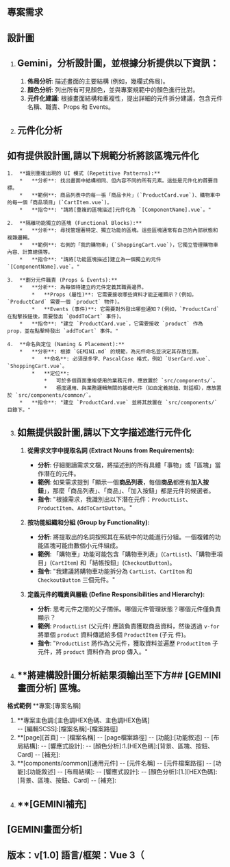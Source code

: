 ## **專案需求**

## **設計圖**
1. ## **Gemini，分析設計圖，並根據分析提供以下資訊：**
    1.  **佈局分析**: 描述畫面的主要結構 (例如，幾欄式佈局)。
    2.  **顏色分析**: 列出所有可見顏色，並與專案規範中的顏色進行比對。
    3.  **元件化建議**: 根據畫面結構和重複性，提出詳細的元件拆分建議，包含元件名稱、職責、Props 和 Events。

2. ## **元件化分析**
  ## **如有提供設計圖,請以下規範分析將該區塊元件化**
    1.  **識別重複出現的 UI 模式 (Repetitive Patterns):**
        *   **分析**: 找出畫面中結構相同、但內容不同的所有元素。這些是元件化的首要目標。
        *   **範例**: 商品列表中的每一張「商品卡片」(`ProductCard.vue`)、購物車中的每一個「商品項目」(`CartItem.vue`)。
        *   **指令**: "請將[重複的區塊描述]元件化為 `[ComponentName].vue`。"

    2.  **隔離功能獨立的區塊 (Functional Blocks):**
        *   **分析**: 尋找管理著特定、獨立功能的區塊。這些區塊通常有自己的內部狀態和複雜邏輯。
        *   **範例**: 右側的「我的購物車」(`ShoppingCart.vue`)，它獨立管理購物車內容、計算總價等。
        *   **指令**: "請將[功能區塊描述]建立為一個獨立的元件 `[ComponentName].vue`。"

    3.  **劃分元件職責 (Props & Events):**
        *   **分析**: 為每個待建立的元件定義其職責邊界。
            *   **Props (屬性)**: 它需要接收哪些資料才能正確顯示？(例如，`ProductCard` 需要一個 `product` 物件)。
            *   **Events (事件)**: 它需要對外發出哪些通知？(例如，`ProductCard` 在點擊按鈕後，需要發出 `@addToCart` 事件)。
        *   **指令**: "建立 `ProductCard.vue`，它需要接收 `product` 作為 prop，並在點擊時發出 `addToCart` 事件。"

    4.  **命名與定位 (Naming & Placement):**
        *   **分析**: 根據 `GEMINI.md` 的規範，為元件命名並決定其存放位置。
            *   **命名**: 必須是多字、PascalCase 格式，例如 `UserCard.vue`、`ShoppingCart.vue`。
            *   **定位**:
                *   可於多個頁面重複使用的業務元件，應放置於 `src/components/`。
                *   極度通用、與業務邏輯無關的基礎元件（如自定義按鈕、對話框），應放置於 `src/components/common/`。
        *   **指令**: "建立 `ProductCard.vue` 並將其放置在 `src/components/` 目錄下。"

3. ## **如無提供設計圖,請以下文字描述進行元件化**
    1.  **從需求文字中提取名詞 (Extract Nouns from Requirements):**
        *   **分析**: 仔細閱讀需求文檔，將描述到的所有具體「事物」或「區塊」當作潛在的元件。
        *   **範例**: 如果需求提到「顯示一個**商品列表**，每個**商品**都應有**加入按鈕**」，那麼「商品列表」、「商品」、「加入按鈕」都是元件的候選者。
        *   **指令**: "根據需求，我識別出以下潛在元件：`ProductList`、`ProductItem`、`AddToCartButton`。"

    2.  **按功能組織和分組 (Group by Functionality):**
        *   **分析**: 將提取出的名詞按照其在系統中的功能進行分組。一個複雜的功能區塊可能由數個小元件組成。
        *   **範例**: 「購物車」功能可能包含「購物車列表」(`CartList`)、「購物車項目」(`CartItem`) 和「結帳按鈕」(`CheckoutButton`)。
        *   **指令**: "我建議將購物車功能拆分為 `CartList`、`CartItem` 和 `CheckoutButton` 三個元件。"

    3.  **定義元件的職責與層級 (Define Responsibilities and Hierarchy):**
        *   **分析**: 思考元件之間的父子關係。哪個元件管理狀態？哪個元件僅負責顯示？
        *   **範例**: `ProductList` (父元件) 應該負責獲取商品資料，然後透過 `v-for` 將單個 `product` 資料傳遞給多個 `ProductItem` (子元 件)。
        *   **指令**: "`ProductList` 將作為父元件，獲取資料並遍歷 `ProductItem` 子元件，將 `product` 資料作為 prop 傳入。"
4. ## **將建構設計圖分析結果須輸出至下方## **[GEMINI畫面分析]** 區塊。
**格式範例**
**專案:[專案名稱]
1. **專案主色調:[主色調HEX色碼、主色調HEX色碼]     
    -- [編輯SCSS]:[檔案名稱]-[檔案路徑]
2. **[page][首頁]
    -- [檔案名稱]
    -- [page檔案路徑]
    -- [功能]:[功能敘述]
    -- [布局結構]:
    -- [響應式設計]:
    -- [顏色分析]:1.[HEX色碼]:[背景、區塊、按鈕、Card]
    -- [補充]:
3. **[components/common][通用元件]
    -- [元件名稱]
    -- [元件檔案路徑]
    -- [功能]:[功能敘述]
    -- [布局結構]:
    -- [響應式設計]:
    -- [顏色分析]:[1.][HEX色碼]:[背景、區塊、按鈕、Card]
    -- [補充]:
4. **[GEMINI補充]
    --

## **[GEMINI畫面分析]**
版本：v[1.0]
語言/框架：Vue 3（<script setup>）、Pinia（狀態）、Vue Router（頁面切換）、Vite（開發建置）
UI 工具：Vuetify
---
專案:[checkoneaiweb]
1. **專案主色調**:
    - $primary: #b7181f
    - $secondary: #333
    - $background: #f5f5f5
    -- [編輯SCSS]:_variables.scss-[src/styles/scss/_variables.scss]
2. **[page][首頁]
    -- [檔案名稱]: index.vue
    -- [page檔案路徑]: src/pages/index.vue
    -- [功能]: 咖啡廳點餐主畫面，包含頂部導航、菜單展示、以及右側購物車區域。
    -- [布局結構]:
        -   **頂部 (Header)**: 使用 `v-app-bar`，包含 Logo 和導航按鈕。
        -   **主要內容 (Main Content)**:
            -   左側為**菜單區域 (`MenuSection.vue`)**：使用 `v-row` 和 `v-col` 展示多個 `MenuItemCard.vue`。
            -   右側為**購物車區域 (`ShoppingCart.vue`)**：固定寬度，顯示已點選的商品、總金額與結帳按鈕。
    -- [響應式設計]:
        -   **桌面 (md, lg)**: 左側菜單區佔 8/12，右側購物車佔 4/12。
        -   **平板/手機 (sm, xs)**: 購物車區域移至頁面下方或以 Dialog/BottomSheet 形式呈現，菜單區佔滿 12/12。
    -- [顏色分析]:
        -   `#b7181f` ($primary): 主要按鈕 (如「加入購物車」)、標題、重點提示。
        -   `#333` ($secondary): 主要文字內容。
        -   `#f5f5f5` ($background): 頁面背景色。
        -   `#ffffff` ($white): 卡片背景色。
    -- [補充]: 頁面整體應使用 `v-container` 包覆以維持一致的邊距。
3. **[components][業務元件]
    -- [元件名稱]: MenuItemCard.vue
    -- [元件檔案路徑]: src/components/MenuItemCard.vue
    -- [功能]: 以卡片形式獨立展示一個菜單項目，包含圖片、名稱、價格和「加入購物車」按鈕。
    -- [Props]: `item: { name: String, price: Number, image: String }`
    -- [Events]: `@addToCart(item)`
    -- [布局結構]:
        -   使用 `v-card` 作為根元素。
        -   `v-img` 顯示商品圖片。
        -   `v-card-title` 顯示商品名稱。
        -   `v-card-subtitle` 顯示價格。
        -   `v-card-actions` 包含一個 `v-btn`。
    -- [顏色分析]:
        -   `#ffffff` ($white): 卡片背景。
        -   `#b7181f` ($primary): 「加入購物車」按鈕背景色。
    -- [補充]: 卡片應有固定長寬比，確保排版整齊。

    -- [元件名稱]: ShoppingCart.vue
    -- [元件檔案路徑]: src/components/ShoppingCart.vue
    -- [功能]: 管理購物車狀態，顯示所有已加入的商品、計算總金額，並提供結帳入口。
    -- [Props]: 無 (內部狀態管理，可考慮使用 Pinia Store)。
    -- [Events]: 無 (內部處理結帳邏輯)。
    -- [布局結構]:
        -   使用 `v-list` 顯示購物車項目 (`ShoppingCartItem.vue`)。
        -   底部固定一個區域顯示總金額和 `v-btn` 結帳按鈕。
    -- [顏色分析]:
        -   `#f5f5f5` ($background): 購物車區塊背景。
        -   `#b7181f` ($primary): 結帳按鈕。
    -- [補充]: 購物車內的每個項目可以考慮再拆分成 `ShoppingCartItem.vue` 元件。
4. **[GEMINI補充]**
    -- 根據 GEMINI.md 規範，所有頁面和元件都應使用 `<style scoped>` 以避免樣式污染。
    -- 建議建立一個 `useCartStore` (Pinia) 來集中管理購物車的狀態，方便 `MenuItemCard.vue` 和 `ShoppingCart.vue` 共享數據。
    -- 全域文字 (如 "加入購物車", "結帳", "總金額") 應統一在 `src/utils/i18n/locales/zh-TW.json` 中定義。
---

---
 ## **1. 完成畫面分析**
 ## **2. 讀取GEMINI.md文件，強制行動協議、專案規範絕對優先級，須將規範輸出至聊天室(輸出完成需返回GEMINI.md逐項確認)，此後所有需求以此規範進行。**